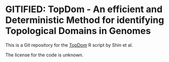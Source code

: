# GITIFIED: TopDom - An efficient and Deterministic Method for identifying Topological Domains in Genomes

This is a Git repository for the [TopDom](http://zhoulab.usc.edu/TopDom/) R script by Shin et al.

The license for the code is unknown.

